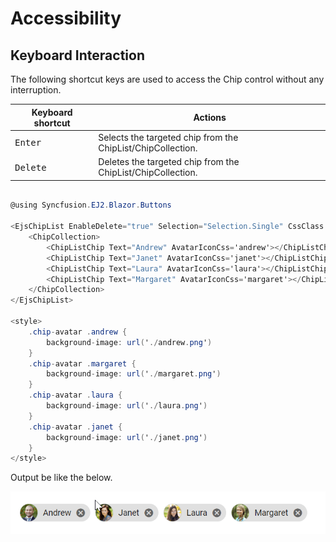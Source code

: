 # Accessibility

## Keyboard Interaction

The following shortcut keys are used to access the Chip control without any interruption.

| Keyboard shortcut | Actions |
|------------|-------------------|
| <kbd>Enter</kbd> | Selects the targeted chip from the ChipList/ChipCollection. |
| <kbd>Delete</kbd> | Deletes the targeted chip from the ChipList/ChipCollection. |

```csharp

@using Syncfusion.EJ2.Blazor.Buttons

<EjsChipList EnableDelete="true" Selection="Selection.Single" CssClass ="chip-avatar">
    <ChipCollection>
        <ChipListChip Text="Andrew" AvatarIconCss='andrew'></ChipListChip>
        <ChipListChip Text="Janet" AvatarIconCss='janet'></ChipListChip>
        <ChipListChip Text="Laura" AvatarIconCss='laura'></ChipListChip>
        <ChipListChip Text="Margaret" AvatarIconCss='margaret'></ChipListChip>
    </ChipCollection>
</EjsChipList>

<style>
    .chip-avatar .andrew {
        background-image: url('./andrew.png')
    }
    .chip-avatar .margaret {
        background-image: url('./margaret.png')
    }
    .chip-avatar .laura {
        background-image: url('./laura.png')
    }
    .chip-avatar .janet {
        background-image: url('./janet.png')
    }
</style>

```

Output be like the below.

![Chip with avatarIcon and selection](./images/accessibility.gif)
